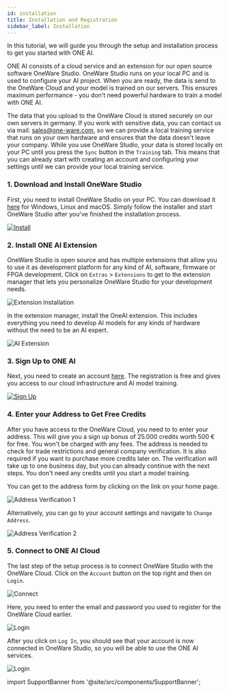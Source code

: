 ```yaml
---
id: installation
title: Installation and Registration
sidebar_label: Installation
---
```


In this tutorial, we will guide you through the setup and installation process to get you started with ONE AI.

ONE AI consists of a cloud service and an extension for our open source software OneWare Studio. OneWare Studio runs on your local PC and is used to configure your AI project. When you are ready, the data is send to the OneWare Cloud and your model is trained on our servers. This ensures maximum performance - you don't need powerful hardware to train a model with ONE AI.

The data that you upload to the OneWare Cloud is stored securely on our own servers in germany. If you work with sensitive data, you can contact us via mail: sales@one-ware.com, so we can provide a local training service that runs on your own hardware and ensures that the data doesn't leave your company. While you use OneWare Studio, your data is stored locally on your PC until you press the ``Sync`` button in the ``Training`` tab. This means that you can already start with creating an account and configuring your settings until we can provide your local training service.

### 1. Download and Install OneWare Studio
First, you need to install OneWare Studio on your PC. You can download it [here](/docs/studio/setup) for Windows, Linux and macOS. Simply follow the installer and start OneWare Studio after you've finished the installation process.

[![Install](/img/ai/one_ai_plugin/getting_started/installation/installation_wizard.webp)](/docs/studio/setup)

### 2. Install ONE AI Extension
OneWare Studio is open source and has multiple extensions that allow you to use it as development platform for any kind of AI, software, firmware or FPGA development.
Click on ``Extras`` > ``Extensions`` to get to the extension manager that lets you personalize OneWare Studio for your development needs.

![Extension Installation](/img/ai/one_ai_plugin/getting_started/installation/extension_installation.webp)

In the extension manager, install the OneAI extension. This includes everything you need to develop AI models for any kinds of hardware without the need to be an AI expert.

![AI Extension](/img/ai/one_ai_plugin/getting_started/installation/ai_extension.webp)

### 3. Sign Up to ONE AI
Next, you need to create an account [here](https://cloud.one-ware.com/Account/Register). The registration is free and gives you access to our cloud infrastructure and AI model training.

[![Sign Up](/img/ai/one_ai_plugin/getting_started/installation/signup.webp)](https://cloud.one-ware.com/Account/Register)

### 4. Enter your Address to Get Free Credits
After you have access to the OneWare Cloud, you need to to enter your address. This will give you a sign up bonus of 25.000 credits worth 500 € for free. You won't be charged with any fees. The address is needed to check for trade restrictions and general company verification. It is also required if you want to purchase more credits later on. The verification will take up to one business day, but you can already continue with the next steps. You don't need any credits until you start a model training.

You can get to the address form by clicking on the link on your home page.

![Address Verification 1](/img/ai/one_ai_plugin/getting_started/installation/address_verification_1.webp)

Alternatively, you can go to your account settings and navigate to ``Change Address``.

![Address Verification 2](/img/ai/one_ai_plugin/getting_started/installation/address_verification_2.webp)

### 5. Connect to ONE AI Cloud

The last step of the setup process is to connect OneWare Studio with the OneWare Cloud. Click on the `Account` button on the top right and then on `Login`.

![Connect](/img/ai/one_ai_plugin/getting_started/installation/connect_to_cloud.webp)

Here, you need to enter the email and password you used to register for the OneWare Cloud earlier.

![Login](/img/ai/one_ai_plugin/getting_started/installation/login.webp)

After you click on `Log In`, you should see that your account is now connected in OneWare Studio, so you will be able to use the ONE AI services.

![Login](/img/ai/one_ai_plugin/getting_started/installation/login_success.webp)

import SupportBanner from '@site/src/components/SupportBanner';

<SupportBanner subject="ONE AI Getting Started Support" />